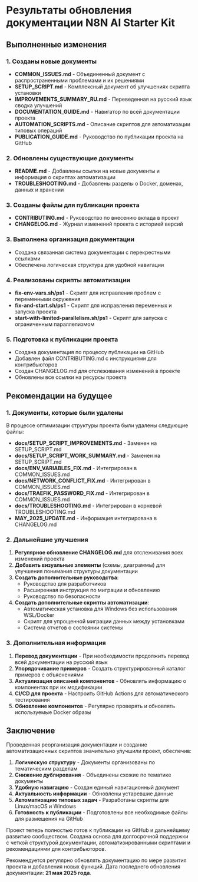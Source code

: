 # Результаты обновления документации N8N AI Starter Kit

## Выполненные изменения

### 1. Созданы новые документы

- **COMMON_ISSUES.md** - Объединенный документ с распространенными проблемами и их решениями
- **SETUP_SCRIPT.md** - Комплексный документ об улучшениях скрипта установки
- **IMPROVEMENTS_SUMMARY_RU.md** - Переведенная на русский язык сводка улучшений
- **DOCUMENTATION_GUIDE.md** - Навигатор по всей документации проекта
- **AUTOMATION_SCRIPTS.md** - Описание скриптов для автоматизации типовых операций
- **PUBLICATION_GUIDE.md** - Руководство по публикации проекта на GitHub

### 2. Обновлены существующие документы

- **README.md** - Добавлены ссылки на новые документы и информация о скриптах автоматизации
- **TROUBLESHOOTING.md** - Добавлены разделы о Docker, доменах, данных и хранении

### 3. Созданы файлы для публикации проекта

- **CONTRIBUTING.md** - Руководство по внесению вклада в проект
- **CHANGELOG.md** - Журнал изменений проекта с историей версий

### 3. Выполнена организация документации

- Создана связанная система документации с перекрестными ссылками
- Обеспечена логическая структура для удобной навигации

### 4. Реализованы скрипты автоматизации

- **fix-env-vars.sh/ps1** - Скрипт для исправления проблем с переменными окружения
- **fix-and-start.sh/ps1** - Скрипт для исправления переменных и запуска проекта
- **start-with-limited-parallelism.sh/ps1** - Скрипт для запуска с ограниченным параллелизмом 

### 5. Подготовка к публикации проекта

- Создана документация по процессу публикации на GitHub
- Добавлен файл CONTRIBUTING.md с инструкциями для контрибьюторов
- Создан CHANGELOG.md для отслеживания изменений в проекте
- Обновлены все ссылки на ресурсы проекта

## Рекомендации на будущее

### 1. Документы, которые были удалены

В процессе оптимизации структуры проекта были удалены следующие файлы:

- **docs/SETUP_SCRIPT_IMPROVEMENTS.md** - Заменен на SETUP_SCRIPT.md
- **docs/SETUP_SCRIPT_WORK_SUMMARY.md** - Заменен на SETUP_SCRIPT.md
- **docs/ENV_VARIABLES_FIX.md** - Интегрирован в COMMON_ISSUES.md
- **docs/NETWORK_CONFLICT_FIX.md** - Интегрирован в COMMON_ISSUES.md
- **docs/TRAEFIK_PASSWORD_FIX.md** - Интегрирован в COMMON_ISSUES.md
- **docs/TROUBLESHOOTING.md** - Интегрирован в корневой TROUBLESHOOTING.md
- **MAY_2025_UPDATE.md** - Информация интегрирована в CHANGELOG.md

### 2. Дальнейшие улучшения

1. **Регулярное обновление CHANGELOG.md** для отслеживания всех изменений проекта
2. **Добавить визуальные элементы** (схемы, диаграммы) для улучшения понимания структуры документации
3. **Создать дополнительные руководства**:
   - Руководство для разработчиков
   - Расширенная инструкция по миграции и обновлению
   - Руководство по безопасности
4. **Создать дополнительные скрипты автоматизации**:
   - Автоматическая установка для Windows без использования WSL/Docker
   - Скрипт для упрощенной миграции данных между установками
   - Система отчетов о состоянии системы

### 3. Дополнительная информация

1. **Перевод документации** - При необходимости продолжить перевод всей документации на русский язык
2. **Упорядочивание примеров** - Создать структурированный каталог примеров с объяснениями
3. **Актуализация описаний компонентов** - Обновлять информацию о компонентах при их модификации
4. **CI/CD для проекта** - Настроить GitHub Actions для автоматического тестирования
5. **Обновление компонентов** - Регулярно проверять и обновлять используемые Docker образы

## Заключение

Проведенная реорганизация документации и создание автоматизационных скриптов значительно улучшили проект, обеспечив:

1. **Логическую структуру** - Документы организованы по тематическим разделам
2. **Снижение дублирования** - Объединены схожие по тематике документы
3. **Удобную навигацию** - Создан единый навигационный документ
4. **Актуальность информации** - Обновлены устаревшие данные
5. **Автоматизацию типовых задач** - Разработаны скрипты для Linux/macOS и Windows
6. **Готовность к публикации** - Подготовлены все необходимые файлы для размещения на GitHub

Проект теперь полностью готов к публикации на GitHub и дальнейшему развитию сообществом. Создана основа для долгосрочной поддержки с четкой структурой документации, автоматизированными скриптами и рекомендациями для контрибьюторов.

Рекомендуется регулярно обновлять документацию по мере развития проекта и добавления новых функций. Дата последнего обновления документации: **21 мая 2025 года**.
